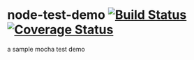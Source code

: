# node-test-demo [![Build Status](https://travis-ci.org/GinMu/node-test-demo.svg?branch=master)](https://travis-ci.org/GinMu/node-test-demo) [![Coverage Status](https://coveralls.io/repos/github/GinMu/node-test-demo/badge.svg?branch=master)](https://coveralls.io/github/GinMu/node-test-demo?branch=master)
a sample mocha test demo
